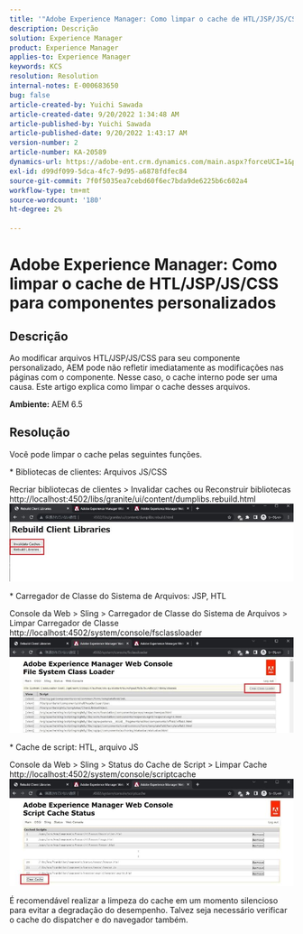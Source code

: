 ```yaml
---
title: '"Adobe Experience Manager: Como limpar o cache de HTL/JSP/JS/CSS para componentes personalizados'''
description: Descrição
solution: Experience Manager
product: Experience Manager
applies-to: Experience Manager
keywords: KCS
resolution: Resolution
internal-notes: E-000683650
bug: false
article-created-by: Yuichi Sawada
article-created-date: 9/20/2022 1:34:48 AM
article-published-by: Yuichi Sawada
article-published-date: 9/20/2022 1:43:17 AM
version-number: 2
article-number: KA-20589
dynamics-url: https://adobe-ent.crm.dynamics.com/main.aspx?forceUCI=1&pagetype=entityrecord&etn=knowledgearticle&id=c9815964-8438-ed11-9db1-0022480862c6
exl-id: d99df099-5dca-4fc7-9d95-a6878fdfec84
source-git-commit: 7f0f5035ea7cebd60f6ec7bda9de6225b6c602a4
workflow-type: tm+mt
source-wordcount: '180'
ht-degree: 2%

---
```


# Adobe Experience Manager: Como limpar o cache de HTL/JSP/JS/CSS para componentes personalizados

## Descrição


Ao modificar arquivos HTL/JSP/JS/CSS para seu componente personalizado, AEM pode não refletir imediatamente as modificações nas páginas com o componente. Nesse caso, o cache interno pode ser uma causa.
Este artigo explica como limpar o cache desses arquivos.

<b>Ambiente:</b>
AEM 6.5


## Resolução


Você pode limpar o cache pelas seguintes funções.

\* Bibliotecas de clientes: Arquivos JS/CSS

Recriar bibliotecas de clientes > Invalidar caches ou Reconstruir bibliotecas http://localhost:4502/libs/granite/ui/content/dumplibs.rebuild.html 
     ![](assets/ed2f2e85-af35-ed11-9db1-0022480869de.png)

\* Carregador de Classe do Sistema de Arquivos: JSP, HTL

Console da Web > Sling > Carregador de Classe do Sistema de Arquivos > Limpar Carregador de Classe http://localhost:4502/system/console/fsclassloader
     ![](assets/2438888b-af35-ed11-9db1-0022480869de.png)

\* Cache de script: HTL, arquivo JS

Console da Web > Sling > Status do Cache de Script > Limpar Cache http://localhost:4502/system/console/scriptcache
     ![](assets/c97ddd91-af35-ed11-9db1-0022480869de.png)

É recomendável realizar a limpeza do cache em um momento silencioso para evitar a degradação do desempenho.
Talvez seja necessário verificar o cache do dispatcher e do navegador também.
